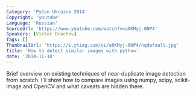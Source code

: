 ```yaml
---
Category: 'PyCon Ukraine 2014'
Copyright: 'youtube'
Language: 'Russian'
SourceUrl: 'https://www.youtube.com/watch?v=a0KMyj-0NP4'
Speakers: [Viktor Drachov]
Tags: []
ThumbnailUrl: 'https://i.ytimg.com/vi/a0KMyj-0NP4/hqdefault.jpg'
Title: 'How to detect similar images with python'
date: '2014-11-18'
---
```

Brief overview on existing techniques of near-duplicate image detection from scratch. I'll show how to compare images using numpy, scipy, scikit-image and OpenCV and what caveats are hidden there.

